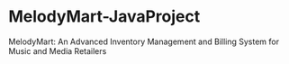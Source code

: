 # MelodyMart-JavaProject
MelodyMart: An Advanced Inventory Management and Billing System for Music and Media Retailers
